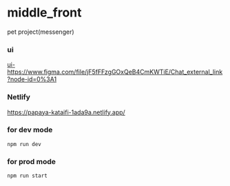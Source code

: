 # middle_front
pet project(messenger)
 ### ui
<ui-https://www.figma.com/file/jF5fFFzgGOxQeB4CmKWTiE/Chat_external_link?node-id=0%3A1>
### Netlify
<https://papaya-kataifi-1ada9a.netlify.app/>
 ### for dev mode
`npm run dev`
 ### for prod mode
`npm run start`
